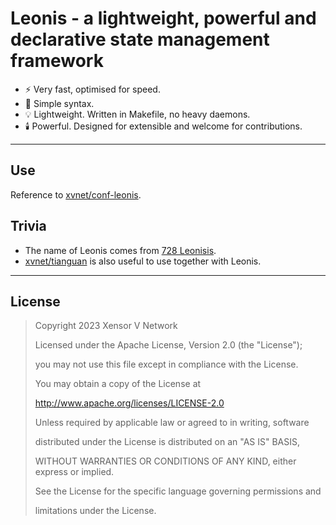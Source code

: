 # Leonis - a lightweight, powerful and declarative state management framework

- ⚡️ Very fast, optimised for speed.
- 🤗 Simple syntax.
- 💡 Lightweight. Written in Makefile, no heavy daemons.
- 🕯️ Powerful. Designed for extensible and welcome for contributions.

---

## Use

Reference to [xvnet/conf-leonis](https://codeberg.org/xvnet/conf-leonis).

## Trivia

- The name of Leonis comes from [728 Leonisis](https://en.wikipedia.org/wiki/728_Leonisis).
- [xvnet/tianguan](https://codeberg.org/xvnet/tianguan) is also useful to use together with Leonis.

---

## License

>    Copyright 2023 Xensor V Network
>
>    Licensed under the Apache License, Version 2.0 (the "License");
>
>    you may not use this file except in compliance with the License.
>
>    You may obtain a copy of the License at
>
>    <http://www.apache.org/licenses/LICENSE-2.0>
>
>    Unless required by applicable law or agreed to in writing, software
>
>    distributed under the License is distributed on an "AS IS" BASIS,
>
>    WITHOUT WARRANTIES OR CONDITIONS OF ANY KIND, either express or implied.
>
>    See the License for the specific language governing permissions and
>
>    limitations under the License.
